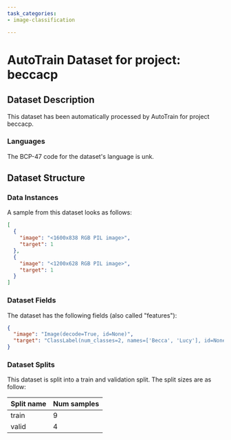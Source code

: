 ```yaml
---
task_categories:
- image-classification

---
```

# AutoTrain Dataset for project: beccacp

## Dataset Description

This dataset has been automatically processed by AutoTrain for project beccacp.

### Languages

The BCP-47 code for the dataset's language is unk.

## Dataset Structure

### Data Instances

A sample from this dataset looks as follows:

```json
[
  {
    "image": "<1600x838 RGB PIL image>",
    "target": 1
  },
  {
    "image": "<1200x628 RGB PIL image>",
    "target": 1
  }
]
```

### Dataset Fields

The dataset has the following fields (also called "features"):

```json
{
  "image": "Image(decode=True, id=None)",
  "target": "ClassLabel(num_classes=2, names=['Becca', 'Lucy'], id=None)"
}
```

### Dataset Splits

This dataset is split into a train and validation split. The split sizes are as follow:

| Split name   | Num samples         |
| ------------ | ------------------- |
| train        | 9 |
| valid        | 4 |

